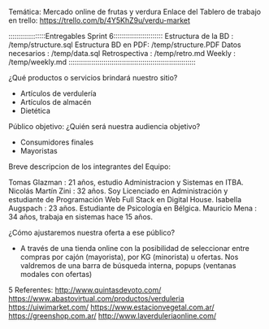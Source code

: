 Temática:
Mercado online de frutas y verdura
Enlace del Tablero de trabajo en trello: https://trello.com/b/4Y5KhZ9u/verdu-market

::::::::::::::::::Entregables Sprint 6::::::::::::::::::::::::
Estructura de la BD :    /temp/structure.sql
Estructura BD en PDF:    /temp/structure.PDF
Datos necesarios    :    /temp/data.sql
Retrospectiva       :    /temp/retro.md
Weekly              :    /temp/weekly.md
::::::::::::::::::::::::::::::::::::::::::::::::::::::::::::::


¿Qué productos o servicios brindará nuestro sitio?
- Artículos de verdulería
- Artículos de almacén
- Dietética

Público objetivo: ¿Quién será nuestra audiencia objetivo?
- Consumidores finales
- Mayoristas

Breve descripcion de los integrantes del Equipo:

Tomas Glazman		: 21 años, estudio Administracion y Sistemas en ITBA.
Nicolás Martín Zini	: 32 años. Soy Licenciado en Administración y estudiante de Programación Web Full Stack en Digital House.
Isabella Augspach	: 23 años. Estudiante de Psicología en Bélgica.
Mauricio Mena		: 34 años, trabaja en sistemas hace 15 años.


¿Cómo ajustaremos nuestra oferta a ese público?
- A través de una tienda online con la posibilidad de seleccionar entre compras por cajón (mayorista), 
por KG (minorista) u ofertas. 
Nos valdremos de una barra de búsqueda interna, popups (ventanas modales con ofertas)


5 Referentes:
http://www.quintasdevoto.com/
https://www.abastovirtual.com/productos/verduleria
https://uiwimarket.com/
https://www.estacionvegetal.com.ar/
https://greenshop.com.ar/
http://www.laverduleriaonline.com/




